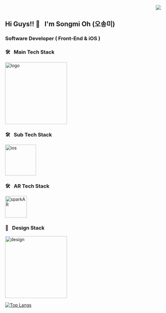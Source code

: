 <p align="right">
<a href="https://hits.seeyoufarm.com"><img src="https://hits.seeyoufarm.com/api/count/incr/badge.svg?url=https%3A%2F%2Fgithub.com%2Fgjbae1212%2Fhit-counter&count_bg=%231374F7&title_bg=%235FA2EF&icon=react.svg&icon_color=%2308F0F4&title=hits&edge_flat=false"/></a>
  
## Hi Guys!! 👋 &nbsp; I'm Songmi Oh (오송미)

### Software Developer ( Front-End & iOS )
  
### 🛠 &nbsp; Main Tech Stack 
<img src="https://i.ibb.co/9gKS1PB/logo.png" alt="logo" border="0" width="200" heigth="200">


### 🛠 &nbsp; Sub Tech Stack

<img src="https://i.ibb.co/SKLn1ND/ios.png" alt="ios" border="0" width="100" heigth="100">

### 🛠 &nbsp; AR Tech Stack

<img src="https://i.ibb.co/vH73pmp/sparkAR.png" alt="sparkAR" border="0" width="70" heigth="70">

### 🎨 &nbsp; Design Stack 

<img src="https://i.ibb.co/SxN18R3/design.png" alt="design" border="0" width="200" heigth="200">
  
[![Top Langs](https://github-readme-stats.vercel.app/api/top-langs/?username=songmiO&layout=compact)](https://github.com/anuraghazra/github-readme-stats)
